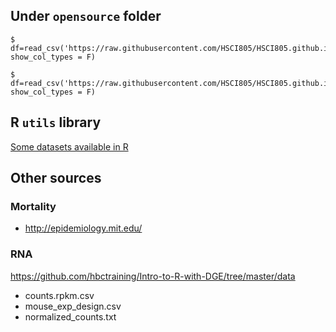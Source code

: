## Under ```opensource``` folder

```
$ df=read_csv('https://raw.githubusercontent.com/HSCI805/HSCI805.github.io/main/datasets/wsg.csv', show_col_types = F)
```

```
$ df=read_csv('https://raw.githubusercontent.com/HSCI805/HSCI805.github.io/main/datasets/LungCapData2.csv', show_col_types = F)
```

## R ```utils``` library

[Some datasets available in R](R_datasets.md)

## Other sources

### Mortality

- http://epidemiology.mit.edu/

### RNA

https://github.com/hbctraining/Intro-to-R-with-DGE/tree/master/data
- counts.rpkm.csv
- mouse_exp_design.csv
- normalized_counts.txt
